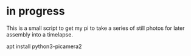 
# in progress

This is a small script to get my pi to take a series of still photos for later assembly into a timelapse.


apt install python3-picamera2


